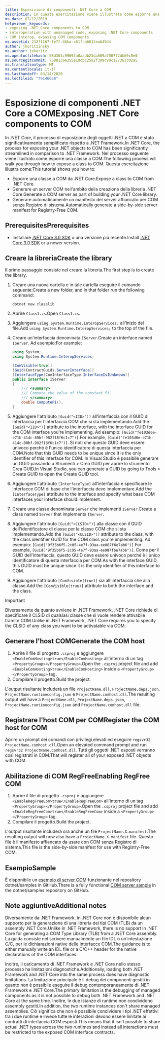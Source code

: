 ```yaml
---
title: Esposizione di componenti .NET Core a COM
description: In questa esercitazione viene illustrato come esporre una classe a COM da .NET Core.This tutorial shows you how to expose a class to COM from .NET Core. Generare un server COM e un manifesto del server side-by-side per COM senza Registro di sistema.
ms.date: 07/12/2019
helpviewer_keywords:
- exposing .NET Core components to COM
- interoperation with unmanaged code, exposing .NET Core components
- COM interop, exposing COM components
ms.assetid: 21271167-fe7f-46ba-a81f-a6812ea649d4
author: jkoritzinsky
ms.author: jekoritz
ms.openlocfilehash: 98d303c99693a8aadb23da509a700772db69c0e0
ms.sourcegitcommit: 7588136e355e10cbc2582f389c90c127363c02a5
ms.translationtype: MT
ms.contentlocale: it-IT
ms.lasthandoff: 03/14/2020
ms.locfileid: "79146658"
---
```

# <a name="exposing-net-core-components-to-com"></a><span data-ttu-id="d2500-104">Esposizione di componenti .NET Core a COM</span><span class="sxs-lookup"><span data-stu-id="d2500-104">Exposing .NET Core components to COM</span></span>

<span data-ttu-id="d2500-105">In .NET Core, il processo di esposizione degli oggetti .NET a COM è stato significativamente semplificato rispetto a .NET Framework.</span><span class="sxs-lookup"><span data-stu-id="d2500-105">In .NET Core, the process for exposing your .NET objects to COM has been significantly streamlined in comparison to .NET Framework.</span></span> <span data-ttu-id="d2500-106">Nel processo seguente viene illustrato come esporre una classe a COM.</span><span class="sxs-lookup"><span data-stu-id="d2500-106">The following process will walk you through how to expose a class to COM.</span></span> <span data-ttu-id="d2500-107">Questa esercitazione illustra come:</span><span class="sxs-lookup"><span data-stu-id="d2500-107">This tutorial shows you how to:</span></span>

- <span data-ttu-id="d2500-108">Esporre una classe a COM da .NET Core.</span><span class="sxs-lookup"><span data-stu-id="d2500-108">Expose a class to COM from .NET Core.</span></span>
- <span data-ttu-id="d2500-109">Generare un server COM nell'ambito della creazione della libreria .NET Core.</span><span class="sxs-lookup"><span data-stu-id="d2500-109">Generate a COM server as part of building your .NET Core library.</span></span>
- <span data-ttu-id="d2500-110">Generare automaticamente un manifesto del server affiancato per COM senza Registro di sistema.</span><span class="sxs-lookup"><span data-stu-id="d2500-110">Automatically generate a side-by-side server manifest for Registry-Free COM.</span></span>

## <a name="prerequisites"></a><span data-ttu-id="d2500-111">Prerequisites</span><span class="sxs-lookup"><span data-stu-id="d2500-111">Prerequisites</span></span>

- <span data-ttu-id="d2500-112">Installare [.NET Core 3.0 SDK](https://dotnet.microsoft.com/download) o una versione più recente.</span><span class="sxs-lookup"><span data-stu-id="d2500-112">Install [.NET Core 3.0 SDK](https://dotnet.microsoft.com/download) or a newer version.</span></span>

## <a name="create-the-library"></a><span data-ttu-id="d2500-113">Creare la libreria</span><span class="sxs-lookup"><span data-stu-id="d2500-113">Create the library</span></span>

<span data-ttu-id="d2500-114">Il primo passaggio consiste nel creare la libreria.</span><span class="sxs-lookup"><span data-stu-id="d2500-114">The first step is to create the library.</span></span>

1. <span data-ttu-id="d2500-115">Creare una nuova cartella e in tale cartella eseguire il comando seguente:</span><span class="sxs-lookup"><span data-stu-id="d2500-115">Create a new folder, and in that folder run the following command:</span></span>

    ```dotnetcli
    dotnet new classlib
    ```

2. <span data-ttu-id="d2500-116">Aprire `Class1.cs`.</span><span class="sxs-lookup"><span data-stu-id="d2500-116">Open `Class1.cs`.</span></span>
3. <span data-ttu-id="d2500-117">Aggiungere `using System.Runtime.InteropServices;` all'inizio del file.</span><span class="sxs-lookup"><span data-stu-id="d2500-117">Add `using System.Runtime.InteropServices;` to the top of the file.</span></span>
4. <span data-ttu-id="d2500-118">Creare un'interfaccia denominata `IServer`.</span><span class="sxs-lookup"><span data-stu-id="d2500-118">Create an interface named `IServer`.</span></span> <span data-ttu-id="d2500-119">Ad esempio:</span><span class="sxs-lookup"><span data-stu-id="d2500-119">For example:</span></span>

   ```csharp
   using System;
   using System.Runtime.InteropServices;

   [ComVisible(true)]
   [Guid(ContractGuids.ServerInterface)]
   [InterfaceType(ComInterfaceType.InterfaceIsIUnknown)]
   public interface IServer
   {
       /// <summary>
       /// Compute the value of the constant Pi.
       /// </summary>
       double ComputePi();
   }
   ```

5. <span data-ttu-id="d2500-120">Aggiungere l'attributo `[Guid("<IID>")]` all'interfaccia con il GUID di interfaccia per l'interfaccia COM che si sta implementando.</span><span class="sxs-lookup"><span data-stu-id="d2500-120">Add the `[Guid("<IID>")]` attribute to the interface, with the interface GUID for the COM interface you're implementing.</span></span> <span data-ttu-id="d2500-121">Ad esempio: `[Guid("fe103d6e-e71b-414c-80bf-982f18f6c1c7")]`.</span><span class="sxs-lookup"><span data-stu-id="d2500-121">For example, `[Guid("fe103d6e-e71b-414c-80bf-982f18f6c1c7")]`.</span></span> <span data-ttu-id="d2500-122">Si noti che questo GUID deve essere univoco perché è l'unico identificatore di questa interfaccia per COM.</span><span class="sxs-lookup"><span data-stu-id="d2500-122">Note that this GUID needs to be unique since it is the only identifier of this interface for COM.</span></span> <span data-ttu-id="d2500-123">In Visual Studio è possibile generare un GUID passando a Strumenti > Crea GUID per aprire lo strumento Crea GUID.</span><span class="sxs-lookup"><span data-stu-id="d2500-123">In Visual Studio, you can generate a GUID by going to Tools > Create GUID to open the Create GUID tool.</span></span>
6. <span data-ttu-id="d2500-124">Aggiungere l'attributo `[InterfaceType]` all'interfaccia e specificare le interfacce COM di base che l'interfaccia deve implementare.</span><span class="sxs-lookup"><span data-stu-id="d2500-124">Add the `[InterfaceType]` attribute to the interface and specify what base COM interfaces your interface should implement.</span></span>
7. <span data-ttu-id="d2500-125">Creare una classe denominata `Server` che implementi `IServer`.</span><span class="sxs-lookup"><span data-stu-id="d2500-125">Create a class named `Server` that implements `IServer`.</span></span>
8. <span data-ttu-id="d2500-126">Aggiungere l'attributo `[Guid("<CLSID>")]` alla classe con il GUID dell'identificatore di classe per la classe COM che si sta implementando.</span><span class="sxs-lookup"><span data-stu-id="d2500-126">Add the `[Guid("<CLSID>")]` attribute to the class, with the class identifier GUID for the COM class you're implementing.</span></span> <span data-ttu-id="d2500-127">Ad esempio: `[Guid("9f35b6f5-2c05-4e7f-93aa-ee087f6e7ab6")]`.</span><span class="sxs-lookup"><span data-stu-id="d2500-127">For example, `[Guid("9f35b6f5-2c05-4e7f-93aa-ee087f6e7ab6")]`.</span></span> <span data-ttu-id="d2500-128">Come per il GUID dell'interfaccia, questo GUID deve essere univoco perché è l'unico identificatore di questa interfaccia per COM.</span><span class="sxs-lookup"><span data-stu-id="d2500-128">As with the interface GUID, this GUID must be unique since it is the only identifier of this interface to COM.</span></span>
9. <span data-ttu-id="d2500-129">Aggiungere l'attributo `[ComVisible(true)]` sia all'interfaccia che alla classe.</span><span class="sxs-lookup"><span data-stu-id="d2500-129">Add the `[ComVisible(true)]` attribute to both the interface and the class.</span></span>

> [!IMPORTANT]
> <span data-ttu-id="d2500-130">Diversamente da quanto avviene in .NET Framework, .NET Core richiede di specificare il CLSID di qualsiasi classe che si vuole rendere attivabile tramite COM.</span><span class="sxs-lookup"><span data-stu-id="d2500-130">Unlike in .NET Framework, .NET Core requires you to specify the CLSID of any class you want to be activatable via COM.</span></span>

## <a name="generate-the-com-host"></a><span data-ttu-id="d2500-131">Generare l'host COM</span><span class="sxs-lookup"><span data-stu-id="d2500-131">Generate the COM host</span></span>

1. <span data-ttu-id="d2500-132">Aprire il file di progetto `.csproj` e aggiungere `<EnableComHosting>true</EnableComHosting>` all'interno di un tag `<PropertyGroup></PropertyGroup>`.</span><span class="sxs-lookup"><span data-stu-id="d2500-132">Open the `.csproj` project file and add `<EnableComHosting>true</EnableComHosting>` inside a `<PropertyGroup></PropertyGroup>` tag.</span></span>
2. <span data-ttu-id="d2500-133">Compilare il progetto.</span><span class="sxs-lookup"><span data-stu-id="d2500-133">Build the project.</span></span>

<span data-ttu-id="d2500-134">L'output risultante includerà un file `ProjectName.dll`, `ProjectName.deps.json`, `ProjectName.runtimeconfig.json` e `ProjectName.comhost.dll`.</span><span class="sxs-lookup"><span data-stu-id="d2500-134">The resulting output will have a `ProjectName.dll`, `ProjectName.deps.json`, `ProjectName.runtimeconfig.json` and `ProjectName.comhost.dll` file.</span></span>

## <a name="register-the-com-host-for-com"></a><span data-ttu-id="d2500-135">Registrare l'host COM per COM</span><span class="sxs-lookup"><span data-stu-id="d2500-135">Register the COM host for COM</span></span>

<span data-ttu-id="d2500-136">Aprire un prompt dei comandi con privilegi elevati ed eseguire `regsvr32 ProjectName.comhost.dll`.</span><span class="sxs-lookup"><span data-stu-id="d2500-136">Open an elevated command prompt and run `regsvr32 ProjectName.comhost.dll`.</span></span> <span data-ttu-id="d2500-137">Tutti gli oggetti .NET esposti verranno così registrati in COM.</span><span class="sxs-lookup"><span data-stu-id="d2500-137">That will register all of your exposed .NET objects with COM.</span></span>

## <a name="enabling-regfree-com"></a><span data-ttu-id="d2500-138">Abilitazione di COM RegFree</span><span class="sxs-lookup"><span data-stu-id="d2500-138">Enabling RegFree COM</span></span>

1. <span data-ttu-id="d2500-139">Aprire il file di progetto `.csproj` e aggiungere `<EnableRegFreeCom>true</EnableRegFreeCom>` all'interno di un tag `<PropertyGroup></PropertyGroup>`.</span><span class="sxs-lookup"><span data-stu-id="d2500-139">Open the `.csproj` project file and add `<EnableRegFreeCom>true</EnableRegFreeCom>` inside a `<PropertyGroup></PropertyGroup>` tag.</span></span>
2. <span data-ttu-id="d2500-140">Compilare il progetto.</span><span class="sxs-lookup"><span data-stu-id="d2500-140">Build the project.</span></span>

<span data-ttu-id="d2500-141">L'output risultante includerà ora anche un file `ProjectName.X.manifest`.</span><span class="sxs-lookup"><span data-stu-id="d2500-141">The resulting output will now also have a `ProjectName.X.manifest` file.</span></span> <span data-ttu-id="d2500-142">Questo file è il manifesto affiancato da usare con COM senza Registro di sistema.</span><span class="sxs-lookup"><span data-stu-id="d2500-142">This file is the side-by-side manifest for use with Registry-Free COM.</span></span>

## <a name="sample"></a><span data-ttu-id="d2500-143">Esempio</span><span class="sxs-lookup"><span data-stu-id="d2500-143">Sample</span></span>

<span data-ttu-id="d2500-144">È disponibile un [esempio di server COM](https://github.com/dotnet/samples/tree/master/core/extensions/COMServerDemo) funzionante nel repository dotnet/samples in GitHub.</span><span class="sxs-lookup"><span data-stu-id="d2500-144">There is a fully functional [COM server sample](https://github.com/dotnet/samples/tree/master/core/extensions/COMServerDemo) in the dotnet/samples repository on GitHub.</span></span>

## <a name="additional-notes"></a><span data-ttu-id="d2500-145">Note aggiuntive</span><span class="sxs-lookup"><span data-stu-id="d2500-145">Additional notes</span></span>

<span data-ttu-id="d2500-146">Diversamente da .NET Framework, in .NET Core non è disponibile alcun supporto per la generazione di una libreria dei tipi COM (TLB) da un assembly .NET Core.</span><span class="sxs-lookup"><span data-stu-id="d2500-146">Unlike in .NET Framework, there is no support in .NET Core for generating a COM Type Library (TLB) from a .NET Core assembly.</span></span> <span data-ttu-id="d2500-147">La guida consiste nel scrivere manualmente un file IDL o un'intestazione C/C, per le dichiarazioni native delle interfacce COM.</span><span class="sxs-lookup"><span data-stu-id="d2500-147">The guidance is to either manually write an IDL file or a C/C++ header for the native declarations of the COM interfaces.</span></span>

<span data-ttu-id="d2500-148">Inoltre, il caricamento di .NET Framework e .NET Core nello stesso processo ha limitazioni diagnostiche.</span><span class="sxs-lookup"><span data-stu-id="d2500-148">Additionally, loading both .NET Framework and .NET Core into the same process does have diagnostic limitations.</span></span> <span data-ttu-id="d2500-149">La limitazione principale è il debug dei componenti gestiti in quanto non è possibile eseguire il debug contemporaneamente di .NET Framework e .NET Core.</span><span class="sxs-lookup"><span data-stu-id="d2500-149">The primary limitation is the debugging of managed components as it is not possible to debug both .NET Framework and .NET Core at the same time.</span></span> <span data-ttu-id="d2500-150">Inoltre, le due istanze di runtime non condividono assembly gestiti.</span><span class="sxs-lookup"><span data-stu-id="d2500-150">In addition, the two runtime instances don't share managed assemblies.</span></span> <span data-ttu-id="d2500-151">Ciò significa che non è possibile condividere i tipi .NET effettivi tra i due runtime e invece tutte le interazioni devono essere limitate ai contratti di interfaccia COM esposti.</span><span class="sxs-lookup"><span data-stu-id="d2500-151">This means that it isn't possible to share actual .NET types across the two runtimes and instead all interactions must be restricted to the exposed COM interface contracts.</span></span>
